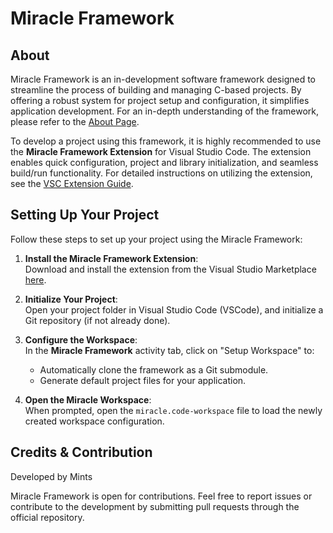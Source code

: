 # Miracle Framework

## About

Miracle Framework is an in-development software framework designed to streamline the process of building and managing C-based projects. By offering a robust system for project setup and configuration, it simplifies application development. For an in-depth understanding of the framework, please refer to the [About Page](doc/About.md).

To develop a project using this framework, it is highly recommended to use the **Miracle Framework Extension** for Visual Studio Code. The extension enables quick configuration, project and library initialization, and seamless build/run functionality. For detailed instructions on utilizing the extension, see the [VSC Extension Guide](doc/VSC%20Extension.md).

## Setting Up Your Project

Follow these steps to set up your project using the Miracle Framework:

1. **Install the Miracle Framework Extension**:  
   Download and install the extension from the Visual Studio Marketplace [here](https://marketplace.visualstudio.com/items?itemName=mints.miracle-extension0).

2. **Initialize Your Project**:  
   Open your project folder in Visual Studio Code (VSCode), and initialize a Git repository (if not already done).

3. **Configure the Workspace**:  
   In the **Miracle Framework** activity tab, click on "Setup Workspace" to:
   - Automatically clone the framework as a Git submodule.
   - Generate default project files for your application.

4. **Open the Miracle Workspace**:  
   When prompted, open the `miracle.code-workspace` file to load the newly created workspace configuration.

## Credits & Contribution

Developed by Mints

Miracle Framework is open for contributions. Feel free to report issues or contribute to the development by submitting pull requests through the official repository.
